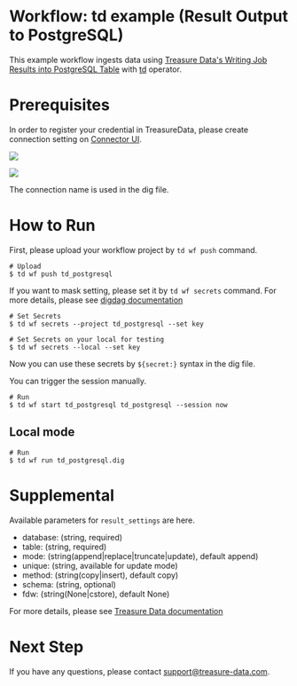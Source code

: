 # Workflow: td example (Result Output to PostgreSQL)

This example workflow ingests data using [Treasure Data's Writing Job Results into PostgreSQL Table](https://docs.treasuredata.com/display/public/INT/PostgreSQL+Export+Integration) with [td](https://docs.digdag.io/operators/td.html) operator.

# Prerequisites

In order to register your credential in TreasureData, please create connection setting on [Connector UI](https://console.treasuredata.com/app/connections).

![](https://t.gyazo.com/teams/treasure-data/3d686ed4b6d0f5842c8b3b6be0f3696e.png)

![](https://t.gyazo.com/teams/treasure-data/a48831f1b3230ededbfccb3266e850e7.png)

The connection name is used in the dig file.

# How to Run

First, please upload your workflow project by `td wf push` command.

    # Upload
    $ td wf push td_postgresql

If you want to mask setting, please set it by `td wf secrets` command. For more details, please see [digdag documentation](https://docs.digdag.io/command_reference.html#secrets)

    # Set Secrets
    $ td wf secrets --project td_postgresql --set key

    # Set Secrets on your local for testing
    $ td wf secrets --local --set key

Now you can use these secrets by `${secret:}` syntax in the dig file.

You can trigger the session manually.

    # Run
    $ td wf start td_postgresql td_postgresql --session now

## Local mode

    # Run
    $ td wf run td_postgresql.dig

# Supplemental

Available parameters for `result_settings` are here.

- database: (string, required)
- table: (string, required)
- mode: (string(append|replace|truncate|update), default append)
- unique: (string, available for update mode)
- method: (string(copy|insert), default copy)
- schema: (string, optional)
- fdw: (string(None|cstore), default None)

For more details, please see [Treasure Data documentation](https://docs.treasuredata.com/display/public/INT/PostgreSQL+Export+Integration#result-output-url-format)

# Next Step

If you have any questions, please contact support@treasure-data.com.
